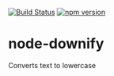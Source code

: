[![Build Status](https://travis-ci.org/mrstebo/node-downify.svg?branch=master)](https://travis-ci.org/mrstebo/node-downify) [![npm version](https://badge.fury.io/js/downify.svg)](https://badge.fury.io/js/downify)

# node-downify
Converts text to lowercase
